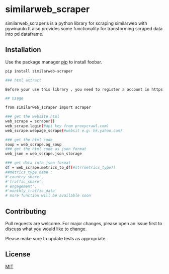 # similarweb_scraper

similarweb_scraperis is a python library for scraping similarweb with pywinauto.It also provides some functionality for transforming scraped data into pd dataframe.
   
## Installation

Use the package manager [pip](https://pip.pypa.io/en/stable/) to install foobar.

```bash
pip install similarweb-scraper

### html extract

Before your use this library , you need to register a account in https://proxycrawl.com/ and use the normal api key token instead of the javascript one. First 1000 requestes are free 

## Usage

from similarweb_scraper import scraper

### get the website html
web_scrape = scraper()
web_scrape.login(#api key from proxycrawl.com)
web_scrape.webpage_scrape(#websit e.g: hk.yahoo.com)

### get the html code
soup = web_scrape.og_soup
### get the html code as json format
web_json = web_scrape.json_storage

### get data into json format
df = web_scrape.metrics_to_df(#str(metrics_type))
##metrics_type name :
#'country_share',
#'traffic_share',
# engagement',
#'monthly_traffic_data'
# more function will be available soon
```

## Contributing
Pull requests are welcome. For major changes, please open an issue first to discuss what you would like to change.

Please make sure to update tests as appropriate.

## License
[MIT](https://choosealicense.com/licenses/mit/)
